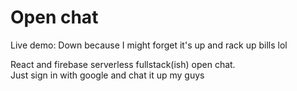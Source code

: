 # Open chat

Live demo: Down because I might forget it's up and rack up bills lol

React and firebase serverless fullstack(ish) open chat.\
Just sign in with google and chat it up my guys

